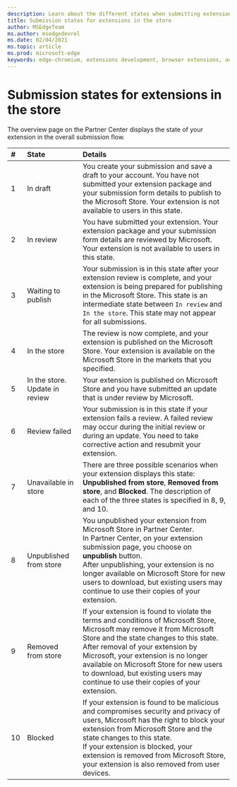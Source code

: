 ```yaml
---
description: Learn about the different states when submitting extensions to the store.
title: Submission states for extensions in the store
author: MSEdgeTeam
ms.author: msedgedevrel
ms.date: 02/04/2021
ms.topic: article
ms.prod: microsoft-edge
keywords: edge-chromium, extensions development, browser extensions, addons, partner center, developer
---
```

# Submission states for extensions in the store  

The overview page on the Partner Center displays the state of your extension in the overall submission flow.  

| # |  State |  Details |  
|:--- |:--- |:--- |  
| 1 |  In draft |  You create your submission and save a draft to your account.  You have not submitted your extension package and your submission form details to publish to the Microsoft Store.  Your extension is not available to users in this state.  |  
| 2|  In review |  You have submitted your extension.  Your extension package and your submission form details are reviewed by Microsoft.  Your extension is not available to users in this state.  |  
| 3|  Waiting to publish |  Your submission is in this state after your extension review is complete, and your extension is being prepared for publishing in the Microsoft Store.  This state is an intermediate state between `In review` and `In the store`.  This state may not appear for all submissions.  |  
| 4|  In the store |  The review is now complete, and your extension is published on the Microsoft Store.  Your extension is available on the Microsoft Store in the markets that you specified.  |  
| 5 |  In the store.  Update in review |  Your extension is published on Microsoft Store and you have submitted an update that is under review by Microsoft.  |  
| 6 |  Review failed |  Your submission is in this state if your extension fails a review.  A failed review may occur during the initial review or during an update.  You need to take corrective action and resubmit your extension.  |  
| 7 |  Unavailable in store |  There are three possible scenarios when your extension displays this state:  **Unpublished from store**, **Removed from store**, and **Blocked**.  The description of each of the three states is specified in 8, 9, and 10.  |  
| 8 |  Unpublished from store |  You unpublished your extension from Microsoft Store in Partner Center.  <br />  In Partner Center, on your extension submission page, you choose on **unpublish** button.  <br />  After unpublishing, your extension is no longer available on Microsoft Store for new users to download, but existing users may continue to use their copies of your extension.  |  
| 9 |  Removed from store |  If your extension is found to violate the terms and conditions of Microsoft Store, Microsoft may remove it from Microsoft Store and the state changes to this state.  <br />  After removal of your extension by Microsoft, your extension is no longer available on Microsoft Store for new users to download, but existing users may continue to use their copies of your extension.  |  
| 10 |  Blocked |  If your extension is found to be malicious and compromises security and privacy of users, Microsoft has the right to block your extension from Microsoft Store and the state changes to this state.  <br />  If your extension is blocked, your extension is removed from Microsoft Store, your extension is also removed from user devices.  |  
